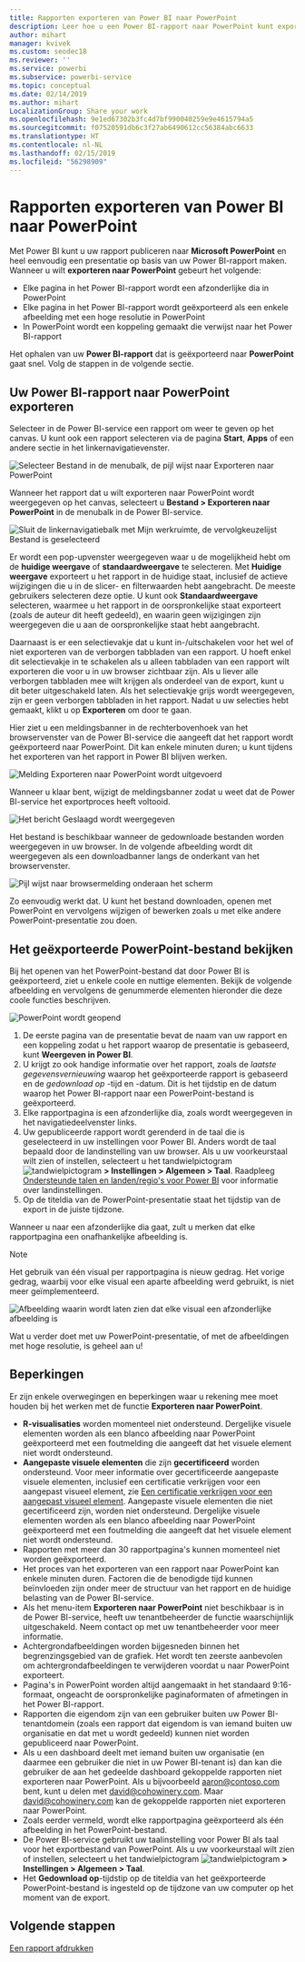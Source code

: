 ```yaml
---
title: Rapporten exporteren van Power BI naar PowerPoint
description: Leer hoe u een Power BI-rapport naar PowerPoint kunt exporteren.
author: mihart
manager: kvivek
ms.custom: seodec18
ms.reviewer: ''
ms.service: powerbi
ms.subservice: powerbi-service
ms.topic: conceptual
ms.date: 02/14/2019
ms.author: mihart
LocalizationGroup: Share your work
ms.openlocfilehash: 9e1ed67302b3fc4d7bf990040259e9e4615794a5
ms.sourcegitcommit: f07520591db6c3f27ab6490612cc56384abc6633
ms.translationtype: HT
ms.contentlocale: nl-NL
ms.lasthandoff: 02/15/2019
ms.locfileid: "56298909"
---
```

# <a name="export-reports-from-power-bi-to-powerpoint"></a>Rapporten exporteren van Power BI naar PowerPoint
Met Power BI kunt u uw rapport publiceren naar **Microsoft PowerPoint** en heel eenvoudig een presentatie op basis van uw Power BI-rapport maken. Wanneer u wilt **exporteren naar PowerPoint** gebeurt het volgende:

* Elke pagina in het Power BI-rapport wordt een afzonderlijke dia in PowerPoint
* Elke pagina in het Power BI-rapport wordt geëxporteerd als een enkele afbeelding met een hoge resolutie in PowerPoint <!-- * The filters and slicers settings that you added to the report are preserved. -->
* In PowerPoint wordt een koppeling gemaakt die verwijst naar het Power BI-rapport 

Het ophalen van uw **Power BI-rapport** dat is geëxporteerd naar **PowerPoint** gaat snel. Volg de stappen in de volgende sectie.

## <a name="how-to-export-your-power-bi-report-to-powerpoint"></a>Uw Power BI-rapport naar PowerPoint exporteren
Selecteer in de Power BI-service een rapport om weer te geven op het canvas. U kunt ook een rapport selecteren via de pagina **Start**, **Apps** of een andere sectie in het linkernavigatievenster.

![Selecteer Bestand in de menubalk, de pijl wijst naar Exporteren naar PowerPoint](media/end-user-powerpoint/power-bi-publish.png)

Wanneer het rapport dat u wilt exporteren naar PowerPoint wordt weergegeven op het canvas, selecteert u **Bestand > Exporteren naar PowerPoint** in de menubalk in de Power BI-service.

![Sluit de linkernavigatiebalk met Mijn werkruimte, de vervolgkeuzelijst Bestand is geselecteerd](media/end-user-powerpoint/powerbi_to_powerpoint_1.png)
   
Er wordt een pop-upvenster weergegeven waar u de mogelijkheid hebt om de **huidige weergave** of **standaardweergave** te selecteren.  Met **Huidige weergave** exporteert u het rapport in de huidige staat, inclusief de actieve wijzigingen die u in de slicer- en filterwaarden hebt aangebracht.  De meeste gebruikers selecteren deze optie.  U kunt ook **Standaardweergave** selecteren, waarmee u het rapport in de oorspronkelijke staat exporteert (zoals de auteur dit heeft gedeeld), en waarin geen wijzigingen zijn weergegeven die u aan de oorspronkelijke staat hebt aangebracht.
    
Daarnaast is er een selectievakje dat u kunt in-/uitschakelen voor het wel of niet exporteren van de verborgen tabbladen van een rapport.  U hoeft enkel dit selectievakje in te schakelen als u alleen tabbladen van een rapport wilt exporteren die voor u in uw browser zichtbaar zijn.  Als u liever alle verborgen tabbladen mee wilt krijgen als onderdeel van de export, kunt u dit beter uitgeschakeld laten.  Als het selectievakje grijs wordt weergegeven, zijn er geen verborgen tabbladen in het rapport.  Nadat u uw selecties hebt gemaakt, klikt u op **Exporteren** om door te gaan.

Hier ziet u een meldingsbanner in de rechterbovenhoek van het browservenster van de Power BI-service die aangeeft dat het rapport wordt geëxporteerd naar PowerPoint. Dit kan enkele minuten duren; u kunt tijdens het exporteren van het rapport in Power BI blijven werken.

![Melding Exporteren naar PowerPoint wordt uitgevoerd](media/end-user-powerpoint/powerbi_to_powerpoint_2.png)

Wanneer u klaar bent, wijzigt de meldingsbanner zodat u weet dat de Power BI-service het exportproces heeft voltooid.

![Het bericht Geslaagd wordt weergegeven](media/end-user-powerpoint/powerbi_to_powerpoint_3.png)

Het bestand is beschikbaar wanneer de gedownloade bestanden worden weergegeven in uw browser. In de volgende afbeelding wordt dit weergegeven als een downloadbanner langs de onderkant van het browservenster.

![Pijl wijst naar browsermelding onderaan het scherm](media/end-user-powerpoint/powerbi_to_powerpoint_4.png)

Zo eenvoudig werkt dat. U kunt het bestand downloaden, openen met PowerPoint en vervolgens wijzigen of bewerken zoals u met elke andere PowerPoint-presentatie zou doen.

## <a name="checking-out-your-exported-powerpoint-file"></a>Het geëxporteerde PowerPoint-bestand bekijken
Bij het openen van het PowerPoint-bestand dat door Power BI is geëxporteerd, ziet u enkele coole en nuttige elementen. Bekijk de volgende afbeelding en vervolgens de genummerde elementen hieronder die deze coole functies beschrijven.

![PowerPoint wordt geopend](media/end-user-powerpoint/powerbi_to_powerpoint_5.png)

1. De eerste pagina van de presentatie bevat de naam van uw rapport en een koppeling zodat u het rapport waarop de presentatie is gebaseerd, kunt **Weergeven in Power BI**.
2. U krijgt zo ook handige informatie over het rapport, zoals de *laatste gegevensvernieuwing* waarop het geëxporteerde rapport is gebaseerd en de *gedownload op* -tijd en -datum. Dit is het tijdstip en de datum waarop het Power BI-rapport naar een PowerPoint-bestand is geëxporteerd.
3. Elke rapportpagina is een afzonderlijke dia, zoals wordt weergegeven in het navigatiedeelvenster links. 
4. Uw gepubliceerde rapport wordt gerenderd in de taal die is geselecteerd in uw instellingen voor Power BI. Anders wordt de taal bepaald door de landinstelling van uw browser. Als u uw voorkeurstaal wilt zien of instellen, selecteert u het tandwielpictogram ![tandwielpictogram](media/end-user-powerpoint/power-bi-settings-icon.png) **> Instellingen > Algemeen > Taal**. Raadpleeg [Ondersteunde talen en landen/regio's voor Power BI](../supported-languages-countries-regions.md) voor informatie over landinstellingen.
5. Op de titeldia van de PowerPoint-presentatie staat het tijdstip van de export in de juiste tijdzone.

Wanneer u naar een afzonderlijke dia gaat, zult u merken dat elke rapportpagina een onafhankelijke afbeelding is.

>[!NOTE]
> Het gebruik van één visual per rapportpagina is nieuw gedrag. Het vorige gedrag, waarbij voor elke visual een aparte afbeelding werd gebruikt, is niet meer geïmplementeerd. 
 

![Afbeelding waarin wordt laten zien dat elke visual een afzonderlijke afbeelding is](media/end-user-powerpoint/powerbi_to_powerpoint_6.png)

Wat u verder doet met uw PowerPoint-presentatie, of met de afbeeldingen met hoge resolutie, is geheel aan u!

## <a name="limitations"></a>Beperkingen
Er zijn enkele overwegingen en beperkingen waar u rekening mee moet houden bij het werken met de functie **Exporteren naar PowerPoint**.

* **R-visualisaties** worden momenteel niet ondersteund. Dergelijke visuele elementen worden als een blanco afbeelding naar PowerPoint geëxporteerd met een foutmelding die aangeeft dat het visuele element niet wordt ondersteund.
* **Aangepaste visuele elementen** die zijn **gecertificeerd** worden ondersteund. Voor meer informatie over gecertificeerde aangepaste visuele elementen, inclusief een certificatie verkrijgen voor een aangepast visueel element, zie [Een certificatie verkrijgen voor een aangepast visueel element](../power-bi-custom-visuals-certified.md). Aangepaste visuele elementen die niet gecertificeerd zijn, worden niet ondersteund. Dergelijke visuele elementen worden als een blanco afbeelding naar PowerPoint geëxporteerd met een foutmelding die aangeeft dat het visuele element niet wordt ondersteund.
* Rapporten met meer dan 30 rapportpagina's kunnen momenteel niet worden geëxporteerd.
* Het proces van het exporteren van een rapport naar PowerPoint kan enkele minuten duren. Factoren die de benodigde tijd kunnen beïnvloeden zijn onder meer de structuur van het rapport en de huidige belasting van de Power BI-service.
* Als het menu-item **Exporteren naar PowerPoint** niet beschikbaar is in de Power BI-service, heeft uw tenantbeheerder de functie waarschijnlijk uitgeschakeld. Neem contact op met uw tenantbeheerder voor meer informatie.
* Achtergrondafbeeldingen worden bijgesneden binnen het begrenzingsgebied van de grafiek. Het wordt ten zeerste aanbevolen om achtergrondafbeeldingen te verwijderen voordat u naar PowerPoint exporteert.
* Pagina's in PowerPoint worden altijd aangemaakt in het standaard 9:16-formaat, ongeacht de oorspronkelijke paginaformaten of afmetingen in het Power BI-rapport.
* Rapporten die eigendom zijn van een gebruiker buiten uw Power BI-tenantdomein (zoals een rapport dat eigendom is van iemand buiten uw organisatie en dat met u wordt gedeeld) kunnen niet worden gepubliceerd naar PowerPoint.
* Als u een dashboard deelt met iemand buiten uw organisatie (en daarmee een gebruiker die niet in uw Power BI-tenant is) dan kan die gebruiker de aan het gedeelde dashboard gekoppelde rapporten niet exporteren naar PowerPoint. Als u bijvoorbeeld aaron@contoso.com bent, kunt u delen met david@cohowinery.com. Maar david@cohowinery.com kan de gekoppelde rapporten niet exporteren naar PowerPoint.
* Zoals eerder vermeld, wordt elke rapportpagina geëxporteerd als één afbeelding in het PowerPoint-bestand.
* De Power BI-service gebruikt uw taalinstelling voor Power BI als taal voor het exportbestand van PowerPoint. Als u uw voorkeurstaal wilt zien of instellen, selecteert u het tandwielpictogram ![tandwielpictogram](media/end-user-powerpoint/power-bi-settings-icon.png) **> Instellingen > Algemeen > Taal**.
* Het **Gedownload op**-tijdstip op de titeldia van het geëxporteerde PowerPoint-bestand is ingesteld op de tijdzone van uw computer op het moment van de export.

## <a name="next-steps"></a>Volgende stappen
[Een rapport afdrukken](end-user-print.md)
